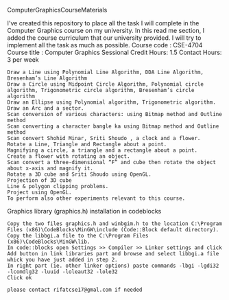 ComputerGraphicsCourseMaterials

I've created this repository to place all the task I will complete in the Computer Graphics course on my university. In this read me section, I added the course curriculum that our university provided. I will try to implement all the task as much as possible.
Course code : CSE-4704
Course title : Computer Graphics Sessional
Credit Hours: 1.5
Contact Hours: 3 per week

    Draw a Line using Polynomial Line Algorithm, DDA Line Algorithm, Bresenham’s Line Algorithm
    Draw a Circle using Midpoint Circle Algorithm, Polynomial circle algorithm, Trigonometric circle algorithm, Bresenham’s circle algorithm
    Draw an Ellipse using Polynomial algorithm, Trigonometric algorithm.
    Draw an Arc and a sector.
    Scan conversion of various characters: using Bitmap method and Outline method
    Scan converting a character bangle ka using Bitmap method and Outline method
    Scan convert Shohid Minar, Sriti Shoudo , a clock and a flower.
    Rotate a Line, Triangle and Rectangle about a point.
    Magnifying a circle, a triangle and a rectangle about a point.
    Create a flower with rotating an object.
    Scan convert a three-dimensional “F” and cube then rotate the object about x-axis and magnify it.
    Rotate a 3D cube and Sriti Shoudo using OpenGL.
    Projection of 3D cube
    Line & polygon clipping problems.
    Project using OpenGL.
    To perform also other experiments relevant to this course.

Graphics library (graphics.h) installation in codeblocks

    Copy the two files graphics.h and winbgim.h to the location C:\Program Files (x86)\CodeBlocks\MinGW\include (Code::Block default directory).
    Copy the libbgi.a file to the C:\Program Files (x86)\CodeBlocks\MinGW\lib.
    In code::blocks open Settings >> Compiler >> Linker settings and click Add button in link libraries part and browse and select libbgi.a file whick you have just added in step 2.
    In right part (ie. other linker options) paste commands -lbgi -lgdi32 -lcomdlg32 -luuid -loleaut32 -lole32
    Click ok
    
    please contact rifatcse17@gmal.com if needed
